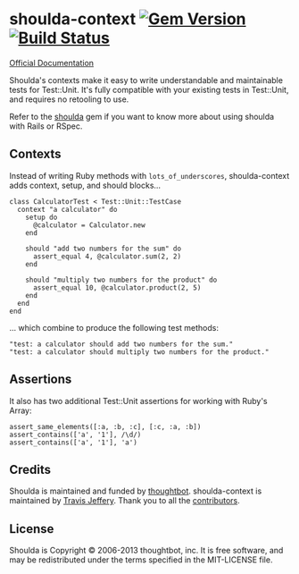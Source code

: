 # shoulda-context [![Gem Version](https://badge.fury.io/rb/shoulda-context.png)](http://badge.fury.io/rb/shoulda-context) [![Build Status](https://travis-ci.org/thoughtbot/shoulda-context.png?branch=master)](https://travis-ci.org/thoughtbot/shoulda-context)

[Official Documentation](http://rubydoc.info/github/thoughtbot/shoulda-context/master/frames)

Shoulda's contexts make it easy to write understandable and maintainable tests for Test::Unit.
It's fully compatible with your existing tests in Test::Unit, and requires no retooling to use.

Refer to the [shoulda](https://github.com/thoughtbot/shoulda) gem if you want to know more
about using shoulda with Rails or RSpec.

## Contexts

Instead of writing Ruby methods with `lots_of_underscores`, shoulda-context adds
context, setup, and should blocks...

    class CalculatorTest < Test::Unit::TestCase
      context "a calculator" do
        setup do
          @calculator = Calculator.new
        end

        should "add two numbers for the sum" do
          assert_equal 4, @calculator.sum(2, 2)
        end

        should "multiply two numbers for the product" do
          assert_equal 10, @calculator.product(2, 5)
        end
      end
    end

... which combine to produce the following test methods:

    "test: a calculator should add two numbers for the sum."
    "test: a calculator should multiply two numbers for the product."

## Assertions

It also has two additional Test::Unit assertions for working with Ruby's Array:

    assert_same_elements([:a, :b, :c], [:c, :a, :b])
    assert_contains(['a', '1'], /\d/)
    assert_contains(['a', '1'], 'a')

## Credits

Shoulda is maintained and funded by [thoughtbot](http://thoughtbot.com/community).
shoulda-context is maintained by [Travis Jeffery](https://github.com/travisjeffery).
Thank you to all the [contributors](https://github.com/thoughtbot/shoulda-context/contributors).

## License

Shoulda is Copyright © 2006-2013 thoughtbot, inc.
It is free software, and may be redistributed under the terms specified in the MIT-LICENSE file.
